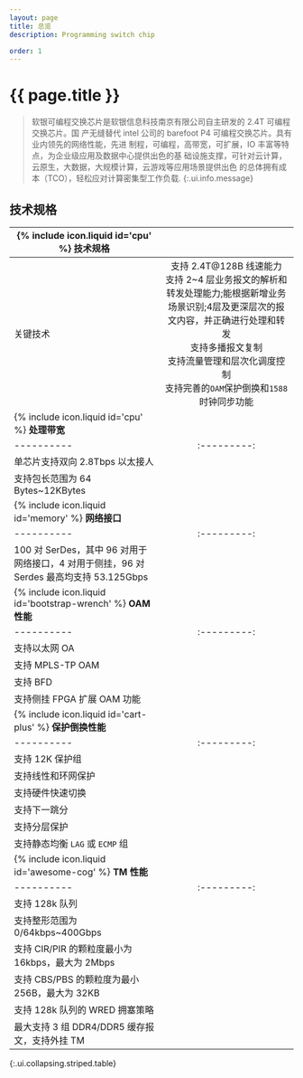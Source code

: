 ```yaml
---
layout: page
title: 总览
description: Programming switch chip

order: 1
---
```

# {{ page.title }}

> 软银可编程交换芯片是软银信息科技南京有限公司自主研发的 2.4T 可编程交换芯片。国
产无缝替代 intel 公司的 barefoot P4 可编程交换芯片。具有业内领先的网络性能，先进
制程，可编程，高带宽，可扩展，IO 丰富等特点，为企业级应用及数据中心提供出色的基
础设施支撑，可针对云计算，云原生，大数据，大规模计算，云游戏等应用场景提供出色
的总体拥有成本（TCO），轻松应对计算密集型工作负载.
{:.ui.info.message}

## 技术规格

| <span>{% include icon.liquid id='cpu' %} <b>技术规格</b></span> |   |
|----------|:---------:|
| 关键技术     | 支持  2.4T@128B  线速能力<br>支持 2~4 层业务报文的解析和转发处理能力;能根据新增业务场景识别;4层及更深层次的报文内容，并正确进行处理和转发<br>支持多播报文复制<br>支持流量管理和层次化调度控制<br>支持完善的`OAM`保护倒换和`1588`时钟同步功能    |
| <span>{% include icon.liquid id='cpu' %} <b>处理带宽</b></span> |   |
|----------|:---------:|
| 单芯片支持双向  2.8Tbps  以太接人       |      |
| 支持包长范围为  64 Bytes~12KBytes      |     |
| <span>{% include icon.liquid id='memory' %} <b>网络接口</b></span> |   |
|----------|:---------:|
| 100  对  SerDes，其中 96 对用于网络接口，4 对用于侧挂，96 对 Serdes  最高均支持  53.125Gbps      |      |
| <span>{% include icon.liquid id='bootstrap-wrench' %} <b>OAM 性能</b></span> |   |
|----------|:---------:|
| 支持以太网  OA      |     |
| 支持  MPLS-TP OAM      |     |
| 支持  BFD     |     |
| 支持侧挂  FPGA  扩展  OAM  功能     |     |
| <span>{% include icon.liquid id='cart-plus' %} <b>保护倒换性能</b></span> |   |
|----------|:---------:|
| 支持  12K  保护组       |     |
| 支持线性和环网保护       |     |
| 支持硬件快速切换       |     |
| 支持下一跳分       |     |
| 支持分层保护       |     |
| 支持静态均衡  `LAG`  或  `ECMP`  组       |     |
| <span>{% include icon.liquid id='awesome-cog' %} <b>TM 性能</b></span> |   |
|----------|:---------:|
| 支持  128k  队列       |     |
| 支持整形范围为  0/64kbps~400Gbps       |     |
| 支持  CIR/PIR  的颗粒度最小为  16kbps，最大为  2Mbps       |     |
| 支持  CBS/PBS  的颗粒度为最小  256B，最大为  32KB       |     |
| 支持  128k  队列的  WRED  拥塞策略       |     |
| 最大支持 3 组 DDR4/DDR5 缓存报文，支持外挂 TM       |     |
{:.ui.collapsing.striped.table}